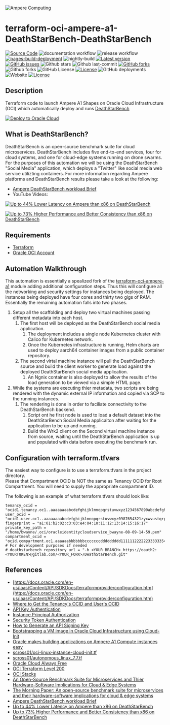 ![Ampere Computing](https://avatars2.githubusercontent.com/u/34519842?s=400&u=1d29afaac44f477cbb0226139ec83f73faefe154&v=4)

# terraform-oci-ampere-a1-DeathStarBench-DeathStarBench

[![Source Code](https://img.shields.io/badge/source-GitHub-blue.svg?style=flat)](https://github.com/AmpereComputing/terraform-oci-ampere-a1-DeathStarBench)
![documentation workflow](https://github.com/AmpereComputing/terraform-oci-ampere-a1-DeathStarBench/actions/workflows/documentation.yml/badge.svg?label=build&style=flat-square&branch=main)
![release workflow](https://github.com/AmpereComputing/terraform-oci-ampere-a1-DeathStarBench/actions/workflows/release.yml/badge.svg?label=build&style=flat-square&branch=main)
[![pages-build-deployment](https://github.com/AmpereComputing/terraform-oci-ampere-a1-DeathStarBench/actions/workflows/pages/pages-build-deployment/badge.svg)](https://github.com/AmpereComputing/terraform-oci-ampere-a1-DeathStarBench/actions/workflows/pages/pages-build-deployment)
![nightly-build](https://github.com/AmpereComputing/terraform-oci-ampere-a1-DeathStarBench/actions/workflows/nightly.yml/badge.svg?label=build&style=flat-square&branch=main)
[![Latest version](https://img.shields.io/github/tag/AmpereComputing/terraform-oci-ampere-a1-DeathStarBench.svg?label=release&style=flat&maxAge=3600)](https://github.com/AmpereComputing/terraform-oci-ampere-a1-DeathStarBench/tags)
[![GitHub issues](https://img.shields.io/github/issues/AmpereComputing/terraform-oci-ampere-a1-DeathStarBench.svg)](https://github.com/AmpereComputing/terraform-oci-ampere-a1-DeathStarBench/issues)
![Github stars](https://badgen.net/github/stars/AmpereComputing/terraform-oci-ampere-a1-DeathStarBench?icon=github&label=stars)
![Github last-commit](https://img.shields.io/github/last-commit/AmpereComputing/terraform-oci-ampere-a1-DeathStarBench)
[![GitHub forks](https://img.shields.io/github/forks/AmpereComputing/terraform-oci-ampere-a1-DeathStarBench.svg)](https://github.com/AmpereComputing/terraform-oci-ampere-a1-DeathStarBench/network)
![Github forks](https://badgen.net/github/forks/AmpereComputing/terraform-oci-ampere-a1-DeathStarBench?icon=github&label=forks)
![GitHub License](https://img.shields.io/github/license/AmpereComputing/terraform-oci-ampere-a1-DeathStarBench)
[![License](https://img.shields.io/badge/License-Apache%202.0-blue.svg)](https://opensource.org/licenses/Apache-2.0)
![GitHub deployments](https://img.shields.io/github/deployments/AmpereComputing/terraform-oci-ampere-a1-DeathStarBench/github-pages)
![Website](https://img.shields.io/website?url=https%3A%2F%2Famperecomputing.github.io/terraform-oci-ampere-a1-DeathStarBench)
[![License](https://img.shields.io/badge/License-Apache%202.0-blue.svg)](https://opensource.org/licenses/Apache-2.0)

## Description

Terraform code to launch Ampere A1 Shapes on Oracle Cloud Infrastructure (OCI) which automatically deploy and runs [DeathStarBench](https://amperecomputing.com/en/briefs/dsb-sn-brief)

[![Deploy to Oracle Cloud](https://oci-resourcemanager-plugin.plugins.oci.oraclecloud.com/latest/deploy-to-oracle-cloud.svg)](https://cloud.oracle.com/resourcemanager/stacks/create?zipUrl=https://github.com/AmpereComputing/terraform-oci-ampere-a1-DeathStarBench-DeathStarBench/releases/download/latest/oci-ampere-a1-DeathStarBench-DeathStarBench-latest.zip)

## What is DeathStarBench?

DeathStarBench is an open-source benchmark suite for cloud microservices. DeathStarBench includes five end-to-end services, four for cloud systems, and one for cloud-edge systems running on drone swarms.
For the purposes of this automation we will be using the DeathStarBench "Social Media" application, which deploys a "Twitter" like social media web service utilizting containers.
For more information regarding Ampere platforms and DeathStarBench results please take a look at the following:

* [Ampere DeathStarBench workload Brief](https://amperecomputing.com/en/briefs/dsb-sn-brief)
* YouTube Videos:

[![Up to 44% Lower Latency on Ampere than x86 on DeathStarBench](https://img.youtube.com/vi/cGNEQRKB4qE/0.jpg)](https://www.youtube.com/watch?v=cGNEQRKB4qE "Up to 44% Lower Latency on Ampere than x86 on DeathStarBench")

[![Up to 73% Higher Performance and Better Consistency than x86 on DeathStarBench](https://img.youtube.com/vi/4b8yygZfP3c/0.jpg)](https://www.youtube.com/watch?v=4b8yygZfP3c "Up to 73% Higher Performance and Better Consistency than x86 on DeathStarBench")

## Requirements

 * [Terraform](https://www.terraform.io/downloads.html)
 * [Oracle OCI Account](https://www.oracle.com/cloud)


## Automation Walkthrough

This automation is essentially a spealized fork of the [terraform-oci-ampere-a1](https://github.com/amperecomputing/terraform-oci-ampere-a1) module adding additional configuration steps.
Thus this will configure all the networking and security settings for instances being deployed.  The instances being deployed have four cores and thirty two gigs of RAM. Essentially the remaining automation falls into two phases. 

1. Setup all the scaffolding and deploy two virtual machines passing different metadata into each host. 
   1. The first host will be deployed as the DeathStarBench social media application.
      1. The deployment includes a single node Kubernetes cluster with Calico for Kubernetes network.
      1. Once the Kubernetes infrastructure is running, Helm charts are used to deploy aarch64 container images from a public container repository.
   1. The second virtal machine instance will pull the DeathStarBench source and build the client worker to generate load against the deployed DeathStarBench social media application. 
      1. An Ngnix container is also deployed to allow the results of the load generation to be viewed via a simple HTML page.   
1. While the systems are executing thier metadata, two scripts are being rendered with the dynamic external IP information and copied via SCP to the running instances. 
   1. The rendering is done in order to faciliate connectivity to the DeathStarBench backend.
      1. Script ont he first node is used to load a default dataset into the DeathStarBench Social Media applicaiton after waiting for the application to be up and running.
      1. Build the Wrk2 client on the Second virtual machine instance from source, waiting until the DeathStarBench application is up and populated with data before executing the benchmark run.

## Configuration with terraform.tfvars

The easiest way to configure is to use a terraform.tfvars in the project directory.  
Please that Compartment OCID is NOT the same as Tenancy OCID for Root Compartment.
You will need to supply the appropriate compartment ID.

The following is an example of what terraform.tfvars should look like:

```
tenancy_ocid = "ocid1.tenancy.oc1..aaaaaaaabcdefghijklmnopqrstuvwxyz1234567890abcdefghijklmnopq"
user_ocid = "ocid1.user.oc1..aaaaaaaabcdefghijklmnopqrstuvwxyz0987654321zyxwvustqrponmlkj"
fingerprint = "a1:01:b2:02:c3:03:e4:04:10:11:12:13:14:15:16:17"
private_key_path = "/home/bwayne/.oci/oracleidentitycloudservice_bwayne-08-09-14-59.pem"
compartment_ocid = "ocid.compartment.oc1.aaaaaabbbbbbbcccccccddddddddd111111222222333333544444455"
# For development purposes if needed
# deathstarbench_repository_url = "-b <YOUR_BRANCH> https://oauth2:<YOURTOKEN>@gitlab.com/<YOUR_FORK>/DeathStarBench.git"

```

<!-- BEGIN_TF_DOCS -->
<!-- END_TF_DOCS -->


## References

* [https://docs.oracle.com/en-us/iaas/Content/API/SDKDocs/terraformproviderconfiguration.htm](https://docs.oracle.com/en-us/iaas/Content/API/SDKDocs/terraformproviderconfiguration.htm)
* [Where to Get the Tenancy's OCID and User's OCID](https://docs.oracle.com/en-us/iaas/Content/API/Concepts/apisigningkey.htm#five)
* [API Key Authentication](https://docs.oracle.com/en-us/iaas/Content/API/SDKDocs/terraformproviderconfiguration.htm#APIKeyAuth)
* [Instance Principal Authorization](https://docs.oracle.com/en-us/iaas/Content/API/SDKDocs/terraformproviderconfiguration.htm#instancePrincipalAuth)
* [Security Token Authentication](https://docs.oracle.com/en-us/iaas/Content/API/SDKDocs/terraformproviderconfiguration.htm#securityTokenAuth)
* [How to Generate an API Signing Key](https://docs.oracle.com/en-us/iaas/Content/API/Concepts/apisigningkey.htm#two)
* [Bootstrapping a VM image in Oracle Cloud Infrastructure using Cloud-Init](https://martincarstenbach.wordpress.com/2018/11/30/bootstrapping-a-vm-image-in-oracle-cloud-infrastructure-using-cloud-init/)
* [Oracle makes building applications on Ampere A1 Compute instances easy](https://blogs.oracle.com/cloud-infrastructure/post/oracle-makes-building-applications-on-ampere-a1-compute-instances-easy?source=:ow:o:p:nav:062520CloudComputeBC)
* [scross01/oci-linux-instance-cloud-init.tf](https://gist.github.com/scross01/5a66207fdc731dd99869a91461e9e2b8)
* [scross01/autonomous_linux_7.7.tf](https://gist.github.com/scross01/bcd21c12b15787f3ae9d51d0d9b2df06)
* [Oracle Cloud Always Free](https://www.oracle.com/cloud/free/#always-free)
* [OCI Terraform Level 200](https://www.oracle.com/a/ocom/docs/terraform-200.pdf)
* [OCI Stacks](https://docs.oracle.com/en/cloud/paas/cloud-stack-manager/csmug/oracle-cloud-stack-manager.html#GUID-CE12A1EA-7AB9-4ED2-B63F-553EA9C2CC1D)
* [An Open-Source Benchmark Suite for Microservices and Thier Hardware-Software Implications for Cloud & Edge Systems](https://www.csl.cornell.edu/~delimitrou/papers/2019.asplos.microservices.pdf)
* [The Morning Paper: An open-source benchmark suite for microservices and their hardware-software implications for cloud & edge systems](https://blog.acolyer.org/2019/05/13/an-open-source-benchmark-suite-for-microservices-and-their-hardware-software-implications-for-cloud-edge-systems/)
* [Ampere DeathStarBench workload Brief](https://amperecomputing.com/en/briefs/dsb-sn-brief)
* [Up to 44% Lower Latency on Ampere than x86 on DeathStarBench](https://www.youtube.com/watch?v=cGNEQRKB4qE)
* [Up to 73% Higher Performance and Better Consistency than x86 on DeathStarBench](https://www.youtube.com/watch?v=4b8yygZfP3c)
